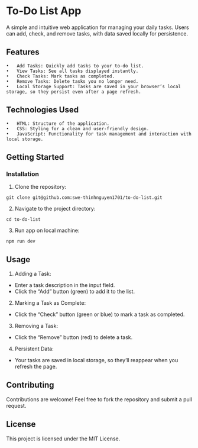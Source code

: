 # To-Do List App

A simple and intuitive web application for managing your daily tasks. Users can add, check, and remove tasks, with data saved locally for persistence.

## Features

	•	Add Tasks: Quickly add tasks to your to-do list.
	•	View Tasks: See all tasks displayed instantly.
	•	Check Tasks: Mark tasks as completed.
	•	Remove Tasks: Delete tasks you no longer need.
	•	Local Storage Support: Tasks are saved in your browser’s local storage, so they persist even after a page refresh.

## Technologies Used

	•	HTML: Structure of the application.
	•	CSS: Styling for a clean and user-friendly design.
	•	JavaScript: Functionality for task management and interaction with local storage.

## Getting Started
### Installation
1. Clone the repository:
```
git clone git@github.com:swe-thinhnguyen1701/to-do-list.git
```

2.	Navigate to the project directory:
```
cd to-do-list
```

3. Run app on local machine:
```
npm run dev
```

## Usage
1. Adding a Task:
* Enter a task description in the input field.
* Click the “Add” button (green) to add it to the list.

2. Marking a Task as Complete:
* Click the “Check” button (green or blue) to mark a task as completed.
3.	Removing a Task:
* Click the “Remove” button (red) to delete a task.

4.	Persistent Data:
* Your tasks are saved in local storage, so they’ll reappear when you refresh the page.

## Contributing

Contributions are welcome! Feel free to fork the repository and submit a pull request.

## License

This project is licensed under the MIT License.
